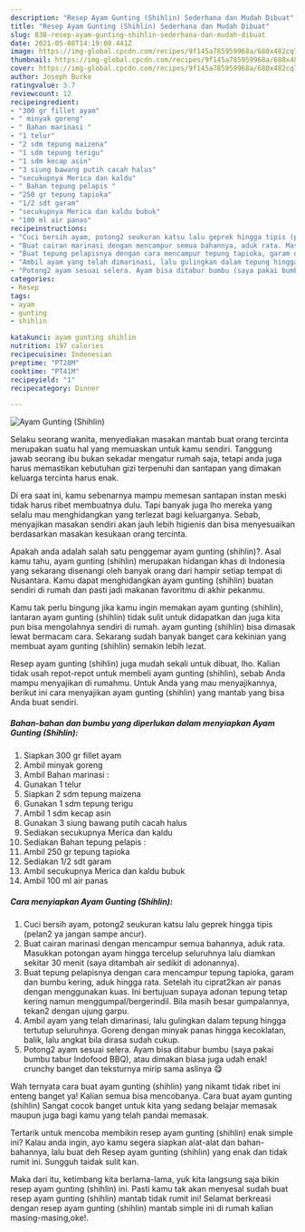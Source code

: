 ```yaml
---
description: "Resep Ayam Gunting (Shihlin) Sederhana dan Mudah Dibuat"
title: "Resep Ayam Gunting (Shihlin) Sederhana dan Mudah Dibuat"
slug: 838-resep-ayam-gunting-shihlin-sederhana-dan-mudah-dibuat
date: 2021-05-08T14:19:00.441Z
image: https://img-global.cpcdn.com/recipes/9f145a785959968a/680x482cq70/ayam-gunting-shihlin-foto-resep-utama.jpg
thumbnail: https://img-global.cpcdn.com/recipes/9f145a785959968a/680x482cq70/ayam-gunting-shihlin-foto-resep-utama.jpg
cover: https://img-global.cpcdn.com/recipes/9f145a785959968a/680x482cq70/ayam-gunting-shihlin-foto-resep-utama.jpg
author: Joseph Burke
ratingvalue: 3.7
reviewcount: 12
recipeingredient:
- "300 gr fillet ayam"
- " minyak goreng"
- " Bahan marinasi "
- "1 telur"
- "2 sdm tepung maizena"
- "1 sdm tepung terigu"
- "1 sdm kecap asin"
- "3 siung bawang putih cacah halus"
- "secukupnya Merica dan kaldu"
- " Bahan tepung pelapis "
- "250 gr tepung tapioka"
- "1/2 sdt garam"
- "secukupnya Merica dan kaldu bubuk"
- "100 ml air panas"
recipeinstructions:
- "Cuci bersih ayam, potong2 seukuran katsu lalu geprek hingga tipis (pelan2 ya jangan sampe ancur)."
- "Buat cairan marinasi dengan mencampur semua bahannya, aduk rata. Masukkan potongan ayam hingga tercelup seluruhnya lalu diamkan sekitar 30 menit (saya ditambah air sedikit di adonannya)."
- "Buat tepung pelapisnya dengan cara mencampur tepung tapioka, garam dan bumbu kering, aduk hingga rata. Setelah itu ciprat2kan air panas dengan menggunakan kuas. Ini bertujuan supaya adonan tepung tetap kering namun menggumpal/bergerindil. Bila masih besar gumpalannya, tekan2 dengan ujung garpu."
- "Ambil ayam yang telah dimarinasi, lalu gulingkan dalam tepung hingga tertutup seluruhnya. Goreng dengan minyak panas hingga kecoklatan, balik, lalu angkat bila dirasa sudah cukup."
- "Potong2 ayam sesuai selera. Ayam bisa ditabur bumbu (saya pakai bumbu tabur Indofood BBQ), atau dimakan biasa juga udah enak! crunchy banget dan teksturnya mirip sama aslinya 😋"
categories:
- Resep
tags:
- ayam
- gunting
- shihlin

katakunci: ayam gunting shihlin 
nutrition: 197 calories
recipecuisine: Indonesian
preptime: "PT28M"
cooktime: "PT41M"
recipeyield: "1"
recipecategory: Dinner

---
```



![Ayam Gunting (Shihlin)](https://img-global.cpcdn.com/recipes/9f145a785959968a/680x482cq70/ayam-gunting-shihlin-foto-resep-utama.jpg)

Selaku seorang wanita, menyediakan masakan mantab buat orang tercinta merupakan suatu hal yang memuaskan untuk kamu sendiri. Tanggung jawab seorang ibu bukan sekadar mengatur rumah saja, tetapi anda juga harus memastikan kebutuhan gizi terpenuhi dan santapan yang dimakan keluarga tercinta harus enak.

Di era  saat ini, kamu sebenarnya mampu memesan santapan instan meski tidak harus ribet membuatnya dulu. Tapi banyak juga lho mereka yang selalu mau menghidangkan yang terlezat bagi keluarganya. Sebab, menyajikan masakan sendiri akan jauh lebih higienis dan bisa menyesuaikan berdasarkan masakan kesukaan orang tercinta. 



Apakah anda adalah salah satu penggemar ayam gunting (shihlin)?. Asal kamu tahu, ayam gunting (shihlin) merupakan hidangan khas di Indonesia yang sekarang disenangi oleh banyak orang dari hampir setiap tempat di Nusantara. Kamu dapat menghidangkan ayam gunting (shihlin) buatan sendiri di rumah dan pasti jadi makanan favoritmu di akhir pekanmu.

Kamu tak perlu bingung jika kamu ingin memakan ayam gunting (shihlin), lantaran ayam gunting (shihlin) tidak sulit untuk didapatkan dan juga kita pun bisa mengolahnya sendiri di rumah. ayam gunting (shihlin) bisa dimasak lewat bermacam cara. Sekarang sudah banyak banget cara kekinian yang membuat ayam gunting (shihlin) semakin lebih lezat.

Resep ayam gunting (shihlin) juga mudah sekali untuk dibuat, lho. Kalian tidak usah repot-repot untuk membeli ayam gunting (shihlin), sebab Anda mampu menyajikan di rumahmu. Untuk Anda yang mau menyajikannya, berikut ini cara menyajikan ayam gunting (shihlin) yang mantab yang bisa Anda buat sendiri.

<!--inarticleads1-->

##### Bahan-bahan dan bumbu yang diperlukan dalam menyiapkan Ayam Gunting (Shihlin):

1. Siapkan 300 gr fillet ayam
1. Ambil  minyak goreng
1. Ambil  Bahan marinasi :
1. Gunakan 1 telur
1. Siapkan 2 sdm tepung maizena
1. Gunakan 1 sdm tepung terigu
1. Ambil 1 sdm kecap asin
1. Gunakan 3 siung bawang putih cacah halus
1. Sediakan secukupnya Merica dan kaldu
1. Sediakan  Bahan tepung pelapis :
1. Ambil 250 gr tepung tapioka
1. Sediakan 1/2 sdt garam
1. Ambil secukupnya Merica dan kaldu bubuk
1. Ambil 100 ml air panas




<!--inarticleads2-->

##### Cara menyiapkan Ayam Gunting (Shihlin):

1. Cuci bersih ayam, potong2 seukuran katsu lalu geprek hingga tipis (pelan2 ya jangan sampe ancur).
1. Buat cairan marinasi dengan mencampur semua bahannya, aduk rata. Masukkan potongan ayam hingga tercelup seluruhnya lalu diamkan sekitar 30 menit (saya ditambah air sedikit di adonannya).
1. Buat tepung pelapisnya dengan cara mencampur tepung tapioka, garam dan bumbu kering, aduk hingga rata. Setelah itu ciprat2kan air panas dengan menggunakan kuas. Ini bertujuan supaya adonan tepung tetap kering namun menggumpal/bergerindil. Bila masih besar gumpalannya, tekan2 dengan ujung garpu.
1. Ambil ayam yang telah dimarinasi, lalu gulingkan dalam tepung hingga tertutup seluruhnya. Goreng dengan minyak panas hingga kecoklatan, balik, lalu angkat bila dirasa sudah cukup.
1. Potong2 ayam sesuai selera. Ayam bisa ditabur bumbu (saya pakai bumbu tabur Indofood BBQ), atau dimakan biasa juga udah enak! crunchy banget dan teksturnya mirip sama aslinya 😋




Wah ternyata cara buat ayam gunting (shihlin) yang nikamt tidak ribet ini enteng banget ya! Kalian semua bisa mencobanya. Cara buat ayam gunting (shihlin) Sangat cocok banget untuk kita yang sedang belajar memasak maupun juga bagi kamu yang telah pandai memasak.

Tertarik untuk mencoba membikin resep ayam gunting (shihlin) enak simple ini? Kalau anda ingin, ayo kamu segera siapkan alat-alat dan bahan-bahannya, lalu buat deh Resep ayam gunting (shihlin) yang enak dan tidak rumit ini. Sungguh taidak sulit kan. 

Maka dari itu, ketimbang kita berlama-lama, yuk kita langsung saja bikin resep ayam gunting (shihlin) ini. Pasti kamu tak akan menyesal sudah buat resep ayam gunting (shihlin) mantab tidak rumit ini! Selamat berkreasi dengan resep ayam gunting (shihlin) mantab simple ini di rumah kalian masing-masing,oke!.

